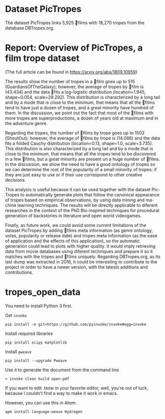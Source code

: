 # Dataset PicTropes

The dataset PicTropes links 5,925 films with 18,270 tropes from the database DBTropes.org.

# Report: Overview of PicTropes, a film trope dataset

(The full article can be found in https://arxiv.org/abs/1809.10959)

The results show the number of tropes in a film goes up to 515 (GuardiansOfTheGalaxy);
however, the average of tropes by film is (43.434) and the
data fits a log-logistic distribution (location=1.945, shape=0.054, scale=29.292).
This distribution is characterized by a long tail and by a mode that is close
to the minimum, that means that all the films tend to have just a dozen
of tropes, and a great minority have hundred of them. In the discussion,
we point out the fact that most of the films with more tropes are superproductions,
a dozen of years old at maximum and in the adventure genre.

Regarding the tropes, the number of films by trope goes up to 1502 (ShoutOut);
however, the average of films by trope is (14.086) and the data fits a folded
Cauchy distribution (location=0.13, shape=1.0, scale=3.735). This distribution
is also characterized by a long tail and by a mode that is close to
the minimum, that means that all the tropes tend to be discovered in a few
films, but a great minority are present un a huge number of films. In the
discussion, we show the need to have a good ontology of tropes so we can
determine the root of the popularity of a small minority of tropes: if they
are just easy to use or if their use correspond to other creative decisions.

This analysis is useful because it can be used together with the dataset Pic-
Tropes to automatically generate plots that follow the canonical appearance
of tropes based on empirical observations, by using data mining and ma-
chine learning techniques. The results will be directly applicable to diferent
researches in the context of the PhD Bio-inspired techniques for procedural
generation of backstories in literature and open world videogames.

Finally, as future work, we could avoid some current limitations of the
dataset PicTropes by adding films meta information (as genre ontology,
votes, popularity or release date) and tropes meta information (as the ease
of application and the effects of this application), so the automatic
generation could lead to plots with higher quality. It would imply retrieving
data from movie databases using diferent techniques and prepare it so it
matches with the tropes and films uniquely. Regarding DBTropes.org, as
its last dump was extracted in 2016, it could be interesting to contribute to
the project in order to have a newer version, with the latests additions and
contributions.

# tropes_open_data

You need to install Python 3 first.

Get `invoke` 

    pip install -e git+https://github.com/pyinvoke/invoke#egg=invoke

Install required libraries

    pip install scipy matplotlib


Install `pweave`

    pip install --upgrade Pweave

Use it to generate the document from the command line

```
> invoke clean build open-pdf
```

If you want to edit .texw in your favorite editor, well, you're out of luck, because I couldn't find a way to make it work in emacs.

However, you can use this in Atom:

    apm install language-weave Hydrogen
